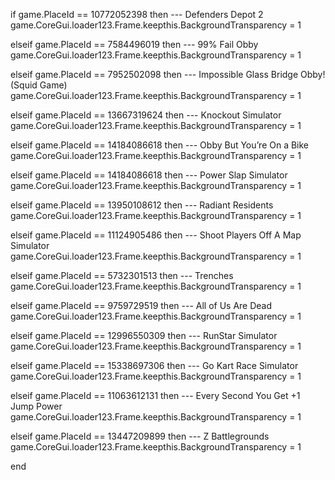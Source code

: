 if game.PlaceId == 10772052398 then --- Defenders Depot 2
    game.CoreGui.loader123.Frame.keepthis.BackgroundTransparency = 1

elseif game.PlaceId == 7584496019 then --- 99% Fail Obby
    game.CoreGui.loader123.Frame.keepthis.BackgroundTransparency = 1

elseif game.PlaceId == 7952502098 then --- Impossible Glass Bridge Obby! (Squid Game)
    game.CoreGui.loader123.Frame.keepthis.BackgroundTransparency = 1

elseif game.PlaceId == 13667319624 then --- Knockout Simulator
    game.CoreGui.loader123.Frame.keepthis.BackgroundTransparency = 1

elseif game.PlaceId == 14184086618 then --- Obby But You’re On a Bike
    game.CoreGui.loader123.Frame.keepthis.BackgroundTransparency = 1

elseif game.PlaceId == 14184086618 then --- Power Slap Simulator
    game.CoreGui.loader123.Frame.keepthis.BackgroundTransparency = 1

elseif game.PlaceId == 13950108612 then --- Radiant Residents
    game.CoreGui.loader123.Frame.keepthis.BackgroundTransparency = 1

elseif game.PlaceId == 11124905486 then --- Shoot Players Off A Map Simulator
    game.CoreGui.loader123.Frame.keepthis.BackgroundTransparency = 1

elseif game.PlaceId == 5732301513 then --- Trenches
    game.CoreGui.loader123.Frame.keepthis.BackgroundTransparency = 1

elseif game.PlaceId == 9759729519 then --- All of Us Are Dead
    game.CoreGui.loader123.Frame.keepthis.BackgroundTransparency = 1

elseif game.PlaceId == 12996550309 then --- RunStar Simulator
    game.CoreGui.loader123.Frame.keepthis.BackgroundTransparency = 1

elseif game.PlaceId == 15338697306 then --- Go Kart Race Simulator
    game.CoreGui.loader123.Frame.keepthis.BackgroundTransparency = 1

elseif game.PlaceId == 11063612131 then --- Every Second You Get +1 Jump Power
    game.CoreGui.loader123.Frame.keepthis.BackgroundTransparency = 1

elseif game.PlaceId == 13447209899 then --- Z Battlegrounds
    game.CoreGui.loader123.Frame.keepthis.BackgroundTransparency = 1


end

